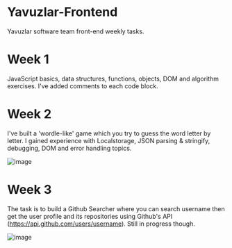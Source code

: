 # Yavuzlar-Frontend
 Yavuzlar software team front-end weekly tasks.
# Week 1
 JavaScript basics, data structures, functions, objects, DOM and algorithm exercises. I've added comments to each code block.

# Week 2
 I've built a 'wordle-like' game which you try to guess the word letter by letter. I gained experience with Localstorage, JSON parsing & stringify, debugging, DOM and error handling topics.
 
 ![image](https://github.com/burkocyigit/Yavuzlar-Frontend/assets/97297621/edb0dd31-a482-420d-bd4f-62a62e754d46)

# Week 3
 The task is to build a Github Searcher where you can search username then get the user profile and its repositories using Github's API (https://api.github.com/users/username). Still in progress though.
 
 ![image](https://github.com/burkocyigit/Yavuzlar-Frontend/assets/97297621/35ce03cd-4906-4e7e-bd75-d4701d43e32f)
